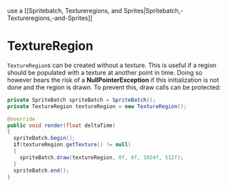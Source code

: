 use a [[Spritebatch, Textureregions, and Sprites|Spritebatch,-Textureregions,-and-Sprites]]

# TextureRegion

`TextureRegion`s can be created without a texture. This is useful if a region should be populated with a texture at another point in time. Doing so however bears the risk of a **NullPointerException** if this initialization is not done and the region is drawn. To prevent this, draw calls can be protected:

```java
private SpriteBatch spriteBatch = SpriteBatch();
private TextureRegion textureRegion = new TextureRegion();

@override
public void render(float deltaTime)
{
  spriteBatch.begin();
  if(textureRegion.getTexture() != null) 
  { 
    spriteBatch.draw(textureRegion, 0f, 0f, 1024f, 512f); 
  }
  spriteBatch.end();
}
```